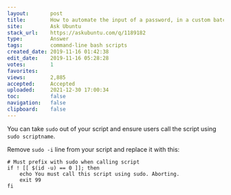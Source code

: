 ```yaml
---
layout:       post
title:        How to automate the input of a password, in a custom batch file?
site:         Ask Ubuntu
stack_url:    https://askubuntu.com/q/1189182
type:         Answer
tags:         command-line bash scripts
created_date: 2019-11-16 01:42:38
edit_date:    2019-11-16 05:28:28
votes:        1
favorites:    
views:        2,885
accepted:     Accepted
uploaded:     2021-12-30 17:00:34
toc:          false
navigation:   false
clipboard:    false
---
```


You can take `sudo` out of your script and ensure users call the script using `sudo scriptname`.

Remove `sudo -i` line from your script and replace it with this:

``` 
# Must prefix with sudo when calling script
if ! [[ $(id -u) == 0 ]]; then
    echo You must call this script using sudo. Aborting.
    exit 99
fi

```
